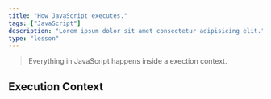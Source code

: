 ```yaml
---
title: "How JavaScript executes."
tags: ["JavaScript"]
description: "Lorem ipsum dolor sit amet consectetur adipisicing elit."
type: "lesson"
---
```


> Everything in JavaScript happens inside a exection context.

## Execution Context
